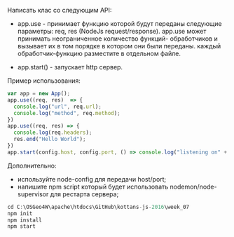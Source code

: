 Написать клас со следующим API: 

- app.use - принимает функцию которой будут переданы следующие параметры: req, res (NodeJs request/response). 
app.use может принимать неограниченное количество функций-
обработчиков и вызывает их в том порядке в котором они были переданы.
каждый обработчик-функцию разместите в отдельном файле.

- app.start() - запускает http сервер.

Пример использования:
```js
var app = new App();
app.use((req, res)  => {
  console.log("url", req.url); 
  console.log("method", req.method); 
})
app.use((req, res) => {
  console.log(req.headers); 
  res.end("Hello World");
})
app.start(config.host, config.port, () => console.log("listening on" + config.port))
```
Дополнительно: 
- используйте node-config для передачи host/port; 
- напишите npm script который будет использовать nodemon/node-supervisor для рестарта сервера; 


```js
cd C:\OSGeo4W\apache\htdocs\GitHub\kottans-js-2016\week_07
npm init
npm install
npm start
```

